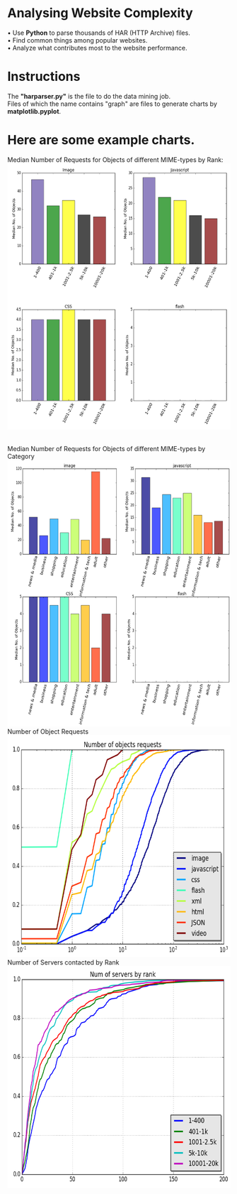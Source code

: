 # Analysing Website Complexity
•	Use <b>Python</b> to parse thousands of HAR (HTTP Archive) files.<br/>
•	Find common things among popular websites.<br/>
•	Analyze what contributes most to the website performance.<br/>

# Instructions
The <b>"harparser.py"</b> is the file to do the data mining job.<br/>
Files of which the name contains "graph" are files to generate charts by <b>matplotlib.pyplot</b>.

# Here are some example charts.

Median Number of Requests for Objects of different MIME-types by Rank:
<img src="/Images/figure2--1.png" alt="Sorry, unable to display" width="600" height="600" />

<br/>
Median Number of Requests for Objects of different MIME-types by Category
<img src="/Images/figure2--2.png" alt="Sorry, unable to display" width="600" height="600" />

<br/>
Number of Object Requests 
<img src="/Images/figure_11-1.png" alt="Sorry, unable to display" width="600" height="500" />

<br/>
Number of Servers contacted by Rank
<img src="/Images/figure7-1.png" alt="Sorry, unable to display" width="600" height="500" />
